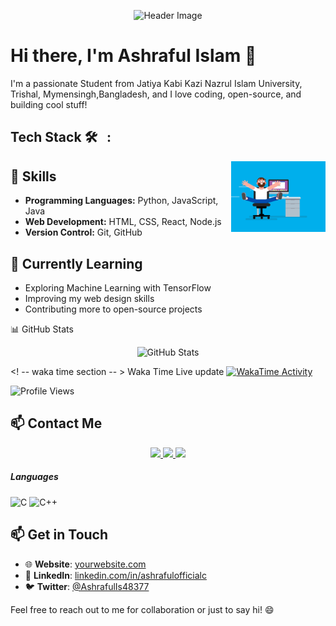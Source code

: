 <!-- Header Section -->
<p align="center">
  <img src="https://github.com/AshrafulOfficial/AshrafulOfficial/blob/main/assets/header.gif" alt="Header Image">
</p>

<!-- Introduction Section -->
# Hi there, I'm Ashraful Islam 👋

I'm a passionate Student from Jatiya Kabi Kazi Nazrul Islam University, Trishal, Mymensingh,Bangladesh, and I love coding, open-source, and building cool stuff!

##  Tech Stack 🛠 &nbsp; :

<img alt="Coding" width="30%" src="https://raw.githubusercontent.com/AshrafulOfficial/AshrafulOfficial/main/Assets/coding.gif" align="right"/>

<!-- Skills Section -->
## 🔧 Skills

- **Programming Languages:** Python, JavaScript, Java
- **Web Development:** HTML, CSS, React, Node.js
- **Version Control:** Git, GitHub

<!-- Learning Section -->
## 🌱 Currently Learning

- Exploring Machine Learning with TensorFlow
- Improving my web design skills
- Contributing more to open-source projects

<!-- GitHub Stats Section -->
📊 GitHub Stats
<p align="center">
  <img src="https://github-readme-stats.vercel.app/api?username=AshrafulOfficial&show_icons=true&theme=dark" alt="GitHub Stats" />
</p>

<! -- waka time section -- >
Waka Time Live update
[![WakaTime Activity](https://wakatime.com/badge/user/AshrafulOfficial.svg)](https://wakatime.com/@AshrafulOfficial)

<!-- Profile Views Icon Section -->
![Profile Views](https://komarev.com/ghpvc/?username=AshrafulOfficial&color=blueviolet)

<!-- Contact Me Section -->
## 📫 Contact Me

<p align="center">
  <a href="https://linkedin.com/in/ashrafulofficialc">
    <img src="https://img.shields.io/badge/LinkedIn-%230077B5.svg?style=for-the-badge&logo=LinkedIn&logoColor=white" />
  </a>
  <a href="https://twitter.com/AshrafulIs48377">
    <img src="https://img.shields.io/badge/Twitter-%230077B5.svg?style=for-the-badge&logo=Twitter&logoColor=white" />
  </a>
  <a href="mailto:ashrafulofficialc@gmail.com">
    <img src="https://img.shields.io/badge/Email-%230077B5.svg?style=for-the-badge&logo=Email&logoColor=white" />
  </a>
</p>

##### Languages
![C](https://img.shields.io/badge/-C-333333?logo=C)
![C++](https://img.shields.io/badge/-C++-333333?logo=cplusplus)

<!-- Contact Section -->
## 📫 Get in Touch

- 🌐 **Website**: [yourwebsite.com](https://yourwebsite.com)
- 💬 **LinkedIn**: [linkedin.com/in/ashrafulofficialc](https://linkedin.com/in/ashrafulofficialc)
- 🐦 **Twitter**: [@AshrafulIs48377](https://twitter.com/AshrafulIs48377)

Feel free to reach out to me for collaboration or just to say hi! 😄
